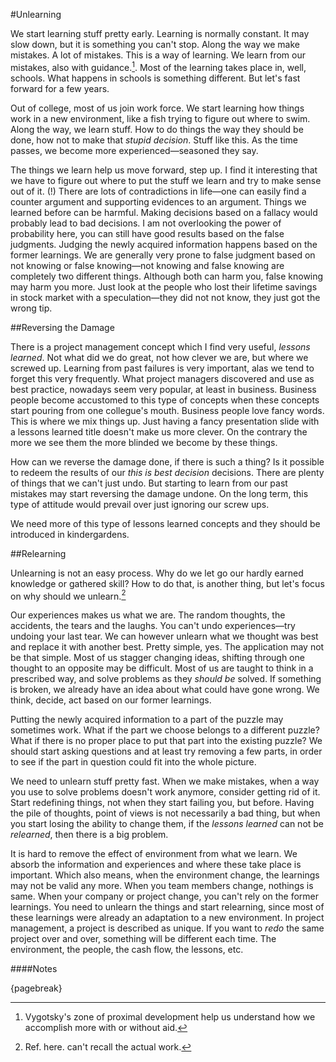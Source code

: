 #Unlearning

We start learning stuff pretty early. Learning is normally constant. It may slow down, but it is something you can't stop. Along the way we make mistakes. A lot of mistakes. This is a way of learning. We learn from our mistakes, also with guidance.[^vygotskyzpd]. Most of the learning takes place in, well, schools. What happens in schools is something different. But let's fast forward for a few years.

Out of college, most of us join work force. We start learning how things work in a new environment, like a fish trying to figure out where to swim. Along the way, we learn stuff. How to do things the way they should be done, how not to make that *stupid decision*. Stuff like this. As the time passes, we become more experienced—seasoned they say.

The things we learn help us move forward, step up. I find it interesting that we have to figure out where to put the stuff we learn and try to make sense out of it. (!) There are lots of contradictions in life—one can easily find a counter argument and supporting evidences to an argument. Things we learned before can be harmful. Making decisions based on a fallacy would probably lead to bad decisions. I am not overlooking the power of probability here, you can still have good results based on the false judgments. Judging the newly acquired information happens based on the former learnings. We are generally very prone to false judgment based on not knowing or false knowing—not knowing and false knowing are completely two different things. Although both can harm you, false knowing may harm you more. Just look at the people who lost their lifetime savings in stock market with a speculation—they did not not know, they just got the wrong tip.

##Reversing the Damage

There is a project management concept which I find very useful, *lessons learned*. Not what did we do great, not how clever we are, but where we screwed up. Learning from past failures is very important, alas we tend to forget this very frequently. What project managers discovered and use as best practice, nowadays seem very popular, at least in business. Business people become accustomed to this type of concepts when these concepts start pouring from one collegue's mouth. Business people love fancy words. This is where we mix things up. Just having a fancy presentation slide with a lessons learned title doesn't make us more clever. On the contrary the more we see them the more blinded we become by these things.

How can we reverse the damage done, if there is such a thing? Is it possible to redeem the results of our *this is best decision* decisions. There are plenty of things that we can't just undo. But starting to learn from our past mistakes may start reversing the damage undone. On the long term, this type of attitude would prevail over just ignoring our screw ups.

We need more of this type of lessons learned concepts and they should be introduced in kindergardens.

##Relearning

Unlearning is not an easy process. Why do we let go our hardly earned knowledge or gathered skill? How to do that, is another thing, but let's focus on why should we unlearn.[^unlearn-ref1]

Our experiences makes us what we are. The random thoughts, the accidents, the tears and the laughs. You can't undo experiences—try undoing your last tear. We can however unlearn what we thought was best and replace it with another best. Pretty simple, yes. The application may not be that simple. Most of us stagger changing ideas, shifting through one thought to an opposite may be difficult. Most of us are taught to think in a prescribed way, and solve problems as they *should be* solved. If something is broken, we already have an idea about what could have gone wrong. We think, decide, act based on our former learnings.

Putting the newly acquired information to a part of the puzzle may sometimes work. What if the part we choose belongs to a different puzzle? What if there is no proper place to put that part into the existing puzzle? We should start asking questions and at least try removing a few parts, in order to see if the part in question could fit into the whole picture.

We need to unlearn stuff pretty fast. When we make mistakes, when a way you use to solve problems doesn't work anymore, consider getting rid of it. Start redefining things, not when they start failing you, but before. Having the pile of thoughts, point of views is not necessarily a bad thing, but when you start losing the ability to change them, if the *lessons learned* can not be *relearned*, then there is a big problem.

It is hard to remove the effect of environment from what we learn. We absorb the information and experiences and where these take place is important. Which also means, when the environment change, the learnings may not be valid any more. When you team members change, nothings is same. When your company or project change, you can't rely on the former learnings. You need to unlearn the things and start relearning, since most of these learnings were already an adaptation to a new environment. In project management, a project is described as unique. If you want to *redo* the same project over and over, something will be different each time. The environment, the people, the cash flow, the lessons, etc. 

####Notes

[^vygotskyzpd]: Vygotsky's zone of proximal development help us understand how we accomplish more with or without aid.

[^unlearn-ref1]: Ref. here. can't recall the actual work.

{pagebreak} 